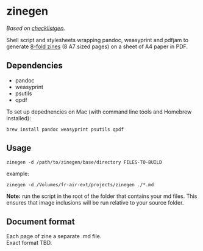 # zinegen

*Based on [checklistgen](https://github.com/fonorobert/checklistgen).*

Shell script and stylesheets wrapping pandoc, weasyprint and pdfjam to generate [8-fold zines](https://en.wikibooks.org/wiki/Zine_Making/Putting_pages_together#An_8-sided_zine_from_1_sheet_with_1_cut) (8 A7 sized pages) on a sheet of A4 paper in PDF.

## Dependencies

- pandoc
- weasyprint
- psutils
- qpdf

To set up depednencies on Mac (with command line tools and Homebrew installed):

```
brew install pandoc weasyprint psutils qpdf
```

## Usage

```
zinegen -d /path/to/zinegen/base/directory FILES-TO-BUILD
```

example:

```
zinegen -d /Volumes/fr-air-ext/projects/zinegen ./*.md
```

**Note:** run the script in the root of the folder that contains your md files. This ensures that image inclusions will be run relative to your source folder.

## Document format

Each page of zine a separate .md file.  
Exact format TBD.
